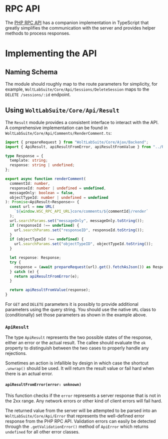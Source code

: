 # RPC API

The [PHP RPC API](../php/api/rpc_api.md) has a companion implementation in TypeScript that greatly simplifies the communication with the server and provides helper methods to process responses.

# Implementing the API

## Naming Schema

The module should roughly map to the route parameters for simplicity, for example, `WoltLabSuite/Core/Api/Sessions/DeleteSession` maps to the `DELETE /sessions/:id` endpoint.

## Using `WoltLabSuite/Core/Api/Result`

The `Result` module provides a consistent interface to interact with the API.
A comprehensive implementation can be found in `WoltLabSuite/Core/Api/Comments/RenderComment.ts`:

```ts
import { prepareRequest } from "WoltLabSuite/Core/Ajax/Backend";
import { ApiResult, apiResultFromError, apiResultFromValue } from "../Result";

type Response = {
  template: string;
  response: string | undefined;
};

export async function renderComment(
  commentId: number,
  responseId: number | undefined = undefined,
  messageOnly: boolean = false,
  objectTypeId: number | undefined = undefined
): Promise<ApiResult<Response>> {
  const url = new URL(
    `${window.WSC_RPC_API_URL}core/comments/${commentId}/render`
  );
  url.searchParams.set("messageOnly", messageOnly.toString());
  if (responseId !== undefined) {
    url.searchParams.set("responseID", responseId.toString());
  }
  if (objectTypeId !== undefined) {
    url.searchParams.set("objectTypeID", objectTypeId.toString());
  }

  let response: Response;
  try {
    response = (await prepareRequest(url).get().fetchAsJson()) as Response;
  } catch (e) {
    return apiResultFromError(e);
  }

  return apiResultFromValue(response);
}
```

For `GET` and `DELETE` parameters it is possibly to provide additional parameters using the query string.
You should use the native `URL` class to (conditionally) set those parameters as shown in the example above.

### `ApiResult`

The type `ApiResult` represents the two possible states of the response, either an error or the actual result.
The callee should evaluate the `ok` property to distinguish between the two cases to properly handle any rejections.

Sometimes an action is infallible by design in which case the shortcut `.unwrap()` should be used.
It will return the result value or fail hard when there is an actual error.

#### `apiResultFromError(error: unknown)`

This function checks if the `error` represents a server response that is not in the 2xx range.
Any network errors or other kind of client errors will fail hard.

The returned value from the server will be attempted to be parsed into an `WoltLabSuite/Core/Api/Error` that represents the well-defined error response from the PHP RPC API.
Validation errors can easily be detected through the `.getValidationError()` method of `ApiError` which returns `undefined` for all other error classes.
